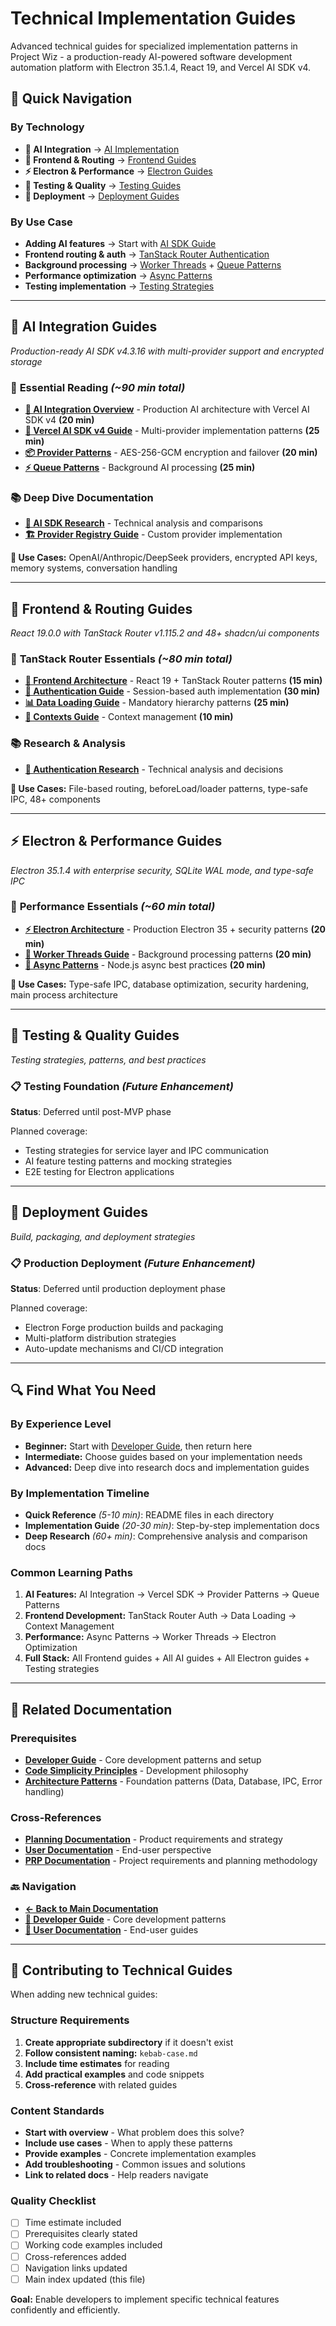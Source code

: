 # Technical Implementation Guides

Advanced technical guides for specialized implementation patterns in Project Wiz - a production-ready AI-powered software development automation platform with Electron 35.1.4, React 19, and Vercel AI SDK v4.

## 🎯 Quick Navigation

### **By Technology**

- **🤖 AI Integration** → [AI Implementation](#🤖-ai-integration-guides)
- **🎨 Frontend & Routing** → [Frontend Guides](#🎨-frontend--routing-guides)
- **⚡ Electron & Performance** → [Electron Guides](#⚡-electron--performance-guides)
- **🧪 Testing & Quality** → [Testing Guides](#🧪-testing--quality-guides)
- **🚀 Deployment** → [Deployment Guides](#🚀-deployment-guides)

### **By Use Case**

- **Adding AI features** → Start with [AI SDK Guide](./ai-integration/vercel-ai-sdk-guide.md)
- **Frontend routing & auth** → [TanStack Router Authentication](./frontend/tanstack-router-authentication-guide.md)
- **Background processing** → [Worker Threads](./electron/worker-threads-guide.md) + [Queue Patterns](./ai-integration/queue-patterns-implementation.md)
- **Performance optimization** → [Async Patterns](./electron/nodejs-async-patterns.md)
- **Testing implementation** → [Testing Strategies](#🧪-testing--quality-guides)

---

## 🤖 AI Integration Guides

_Production-ready AI SDK v4.3.16 with multi-provider support and encrypted storage_

### 🌟 **Essential Reading** _(~90 min total)_

- **[📖 AI Integration Overview](./ai-integration/README.md)** - Production AI architecture with Vercel AI SDK v4 **(20 min)**
- **[🔧 Vercel AI SDK v4 Guide](./ai-integration/vercel-ai-sdk-guide.md)** - Multi-provider implementation patterns **(25 min)**
- **[📦 Provider Patterns](./ai-integration/ai-sdk-provider-patterns.md)** - AES-256-GCM encryption and failover **(20 min)**
- **[⚡ Queue Patterns](./ai-integration/queue-patterns-implementation.md)** - Background AI processing **(25 min)**

### 📚 **Deep Dive Documentation**

- **[🔬 AI SDK Research](./ai-integration/ai-sdk-comprehensive-research.md)** - Technical analysis and comparisons
- **[🏗️ Provider Registry Guide](./ai-integration/createProviderRegistry-implementation-guide.md)** - Custom provider implementation

**🎯 Use Cases:** OpenAI/Anthropic/DeepSeek providers, encrypted API keys, memory systems, conversation handling

---

## 🎨 Frontend & Routing Guides

_React 19.0.0 with TanStack Router v1.115.2 and 48+ shadcn/ui components_

### 🌟 **TanStack Router Essentials** _(~80 min total)_

- **[📖 Frontend Architecture](./frontend/README.md)** - React 19 + TanStack Router patterns **(15 min)**
- **[🔐 Authentication Guide](./frontend/tanstack-router-authentication-guide.md)** - Session-based auth implementation **(30 min)**
- **[📊 Data Loading Guide](./frontend/tanstack-router-data-loading-guide.md)** - Mandatory hierarchy patterns **(25 min)**
- **[🔄 Contexts Guide](./frontend/tanstack-router-contexts-guide.md)** - Context management **(10 min)**

### 📚 **Research & Analysis**

- **[🔬 Authentication Research](./frontend/tanstack-router-authentication-research.md)** - Technical analysis and decisions

**🎯 Use Cases:** File-based routing, beforeLoad/loader patterns, type-safe IPC, 48+ components

---

## ⚡ Electron & Performance Guides

_Electron 35.1.4 with enterprise security, SQLite WAL mode, and type-safe IPC_

### 🌟 **Performance Essentials** _(~60 min total)_

- **[⚡ Electron Architecture](./electron/README.md)** - Production Electron 35 + security patterns **(20 min)**
- **[🧵 Worker Threads Guide](./electron/worker-threads-guide.md)** - Background processing patterns **(20 min)**
- **[🔄 Async Patterns](./electron/nodejs-async-patterns.md)** - Node.js async best practices **(20 min)**

**🎯 Use Cases:** Type-safe IPC, database optimization, security hardening, main process architecture

---

## 🧪 Testing & Quality Guides

_Testing strategies, patterns, and best practices_

### 📋 **Testing Foundation** _(Future Enhancement)_

**Status**: Deferred until post-MVP phase

Planned coverage:

- Testing strategies for service layer and IPC communication
- AI feature testing patterns and mocking strategies
- E2E testing for Electron applications

---

## 🚀 Deployment Guides

_Build, packaging, and deployment strategies_

### 📋 **Production Deployment** _(Future Enhancement)_

**Status**: Deferred until production deployment phase

Planned coverage:

- Electron Forge production builds and packaging
- Multi-platform distribution strategies
- Auto-update mechanisms and CI/CD integration

---

## 🔍 Find What You Need

### **By Experience Level**

- **Beginner:** Start with [Developer Guide](../developer/README.md), then return here
- **Intermediate:** Choose guides based on your implementation needs
- **Advanced:** Deep dive into research docs and implementation guides

### **By Implementation Timeline**

- **Quick Reference** _(5-10 min)_: README files in each directory
- **Implementation Guide** _(20-30 min)_: Step-by-step implementation docs
- **Deep Research** _(60+ min)_: Comprehensive analysis and comparison docs

### **Common Learning Paths**

1. **AI Features:** AI Integration → Vercel SDK → Provider Patterns → Queue Patterns
2. **Frontend Development:** TanStack Router Auth → Data Loading → Context Management
3. **Performance:** Async Patterns → Worker Threads → Electron Optimization
4. **Full Stack:** All Frontend guides + All AI guides + All Electron guides + Testing strategies

---

## 🔗 Related Documentation

### **Prerequisites**

- **[Developer Guide](../developer/README.md)** - Core development patterns and setup
- **[Code Simplicity Principles](../developer/code-simplicity-principles.md)** - Development philosophy
- **[Architecture Patterns](../developer/)** - Foundation patterns (Data, Database, IPC, Error handling)

### **Cross-References**

- **[Planning Documentation](../planning/)** - Product requirements and strategy
- **[User Documentation](../user/)** - End-user perspective
- **[PRP Documentation](../prps/)** - Project requirements and planning methodology

### 🔙 **Navigation**

- **[← Back to Main Documentation](../README.md)**
- **[📖 Developer Guide](../developer/README.md)** - Core development patterns
- **[👤 User Documentation](../user/README.md)** - End-user guides

---

## 🤝 Contributing to Technical Guides

When adding new technical guides:

### **Structure Requirements**

1. **Create appropriate subdirectory** if it doesn't exist
2. **Follow consistent naming:** `kebab-case.md`
3. **Include time estimates** for reading
4. **Add practical examples** and code snippets
5. **Cross-reference** with related guides

### **Content Standards**

- **Start with overview** - What problem does this solve?
- **Include use cases** - When to apply these patterns
- **Provide examples** - Concrete implementation examples
- **Add troubleshooting** - Common issues and solutions
- **Link to related docs** - Help readers navigate

### **Quality Checklist**

- [ ] Time estimate included
- [ ] Prerequisites clearly stated
- [ ] Working code examples included
- [ ] Cross-references added
- [ ] Navigation links updated
- [ ] Main index updated (this file)

**Goal:** Enable developers to implement specific technical features confidently and efficiently.
